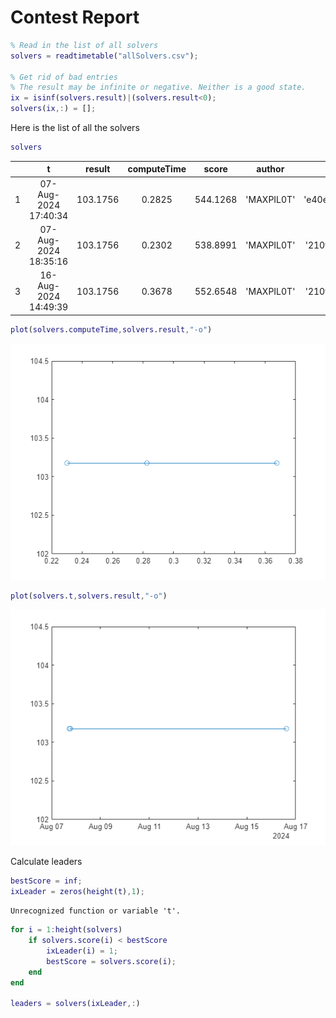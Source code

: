 
# Contest Report
```matlab
% Read in the list of all solvers
solvers = readtimetable("allSolvers.csv");

% Get rid of bad entries
% The result may be infinite or negative. Neither is a good state.
ix = isinf(solvers.result)|(solvers.result<0);
solvers(ix,:) = [];
```

Here is the list of all the solvers

```matlab
solvers
```
| |t|result|computeTime|score|author|commit|
|:--:|:--:|:--:|:--:|:--:|:--:|:--:|
|1|07-Aug-2024 17:40:34|103.1756|0.2825|544.1268|'MAXPIL0T'|'e40e8a6b1ac3ec055b2fd92398bd616a01a589de'|
|2|07-Aug-2024 18:35:16|103.1756|0.2302|538.8991|'MAXPIL0T'|'210f97a3c6ade05db23fa4d2ebb8ee12c0c0ad89'|
|3|16-Aug-2024 14:49:39|103.1756|0.3678|552.6548|'MAXPIL0T'|'210f97a3c6ade05db23fa4d2ebb8ee12c0c0ad89'|

```matlab
plot(solvers.computeTime,solvers.result,"-o")
```

![figure_0.png](report_media/figure_0.png)

```matlab
plot(solvers.t,solvers.result,"-o")
```

![figure_1.png](report_media/figure_1.png)

Calculate leaders

```matlab
bestScore = inf;
ixLeader = zeros(height(t),1);
```

```matlabTextOutput
Unrecognized function or variable 't'.
```

```matlab
for i = 1:height(solvers)
    if solvers.score(i) < bestScore
        ixLeader(i) = 1;
        bestScore = solvers.score(i);
    end
end

leaders = solvers(ixLeader,:)

```

